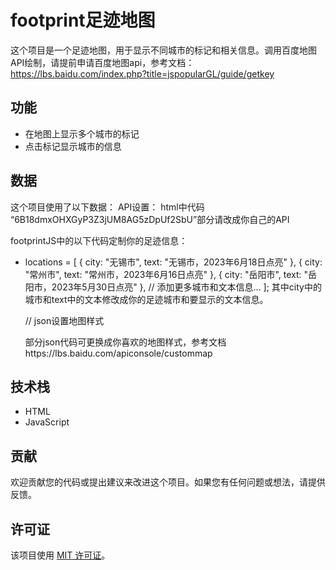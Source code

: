 # footprint足迹地图
这个项目是一个足迹地图，用于显示不同城市的标记和相关信息。调用百度地图API绘制，请提前申请百度地图api，参考文档：https://lbs.baidu.com/index.php?title=jspopularGL/guide/getkey


## 功能

- 在地图上显示多个城市的标记
- 点击标记显示城市的信息


## 数据

这个项目使用了以下数据：
API设置：
html中代码<script src="https://api.map.baidu.com/api?v=2.0&ak=6B18dmxOHXGyP3Z3jUM8AG5zDpUf2SbU"></script>
“6B18dmxOHXGyP3Z3jUM8AG5zDpUf2SbU”部分请改成你自己的API

footprintJS中的以下代码定制你的足迹信息：
-  locations = [
      { city: "无锡市", text: "无锡市，2023年6月18日点亮" },
      { city: "常州市", text: "常州市，2023年6月16日点亮" },
      { city: "岳阳市", text: "岳阳市，2023年5月30日点亮" },
         // 添加更多城市和文本信息...
  ];
  其中city中的城市和text中的文本修改成你的足迹城市和要显示的文本信息。
  
   // json设置地图样式
   
   部分json代码可更换成你喜欢的地图样式，参考文档https://lbs.baidu.com/apiconsole/custommap




## 技术栈

- HTML
- JavaScript


## 贡献

欢迎贡献您的代码或提出建议来改进这个项目。如果您有任何问题或想法，请提供反馈。

## 许可证

该项目使用 [MIT 许可证](LICENSE)。

